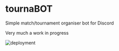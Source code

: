 # tournaBOT
Simple match/tournament organiser bot for Discord

Very much a work in progress

![deployment](https://github.com/theo-brown/tournaBOT/workflows/deployment/badge.svg)
